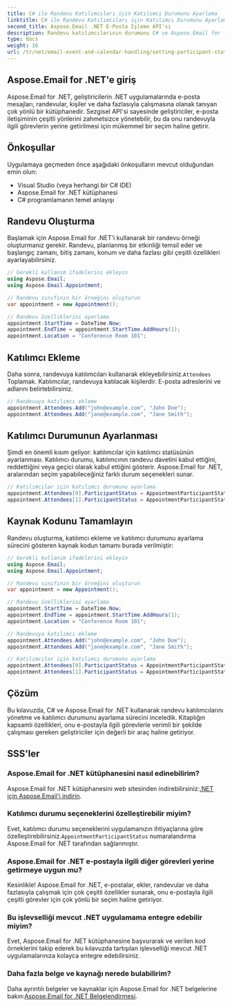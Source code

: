 ```yaml
---
title: C# ile Randevu Katılımcıları için Katılımcı Durumunu Ayarlama
linktitle: C# ile Randevu Katılımcıları için Katılımcı Durumunu Ayarlama
second_title: Aspose.Email .NET E-Posta İşleme API'si
description: Randevu katılımcılarının durumunu C# ve Aspose.Email for .NET kullanarak nasıl yöneteceğinizi öğrenin. Kaynak koduyla adım adım kılavuz.
type: docs
weight: 16
url: /tr/net/email-event-and-calendar-handling/setting-participant-status-for-appointment-attendees-with-csharp/
---
```


## Aspose.Email for .NET'e giriş

Aspose.Email for .NET, geliştiricilerin .NET uygulamalarında e-posta mesajları, randevular, kişiler ve daha fazlasıyla çalışmasına olanak tanıyan çok yönlü bir kütüphanedir. Sezgisel API'si sayesinde geliştiriciler, e-posta iletişiminin çeşitli yönlerini zahmetsizce yönetebilir, bu da onu randevuyla ilgili görevlerin yerine getirilmesi için mükemmel bir seçim haline getirir.

## Önkoşullar

Uygulamaya geçmeden önce aşağıdaki önkoşulların mevcut olduğundan emin olun:

- Visual Studio (veya herhangi bir C# IDE)
- Aspose.Email for .NET kütüphanesi
- C# programlamanın temel anlayışı

## Randevu Oluşturma

Başlamak için Aspose.Email for .NET'i kullanarak bir randevu örneği oluşturmanız gerekir. Randevu, planlanmış bir etkinliği temsil eder ve başlangıç zamanı, bitiş zamanı, konum ve daha fazlası gibi çeşitli özellikleri ayarlayabilirsiniz.

```csharp
// Gerekli kullanım ifadelerini ekleyin
using Aspose.Email;
using Aspose.Email.Appointment;

// Randevu sınıfının bir örneğini oluşturun
var appointment = new Appointment();

// Randevu özelliklerini ayarlama
appointment.StartTime = DateTime.Now;
appointment.EndTime = appointment.StartTime.AddHours(1);
appointment.Location = "Conference Room 101";
```

## Katılımcı Ekleme

 Daha sonra, randevuya katılımcıları kullanarak ekleyebilirsiniz.`Attendees` Toplamak. Katılımcılar, randevuya katılacak kişilerdir. E-posta adreslerini ve adlarını belirtebilirsiniz.

```csharp
// Randevuya katılımcı ekleme
appointment.Attendees.Add("john@example.com", "John Doe");
appointment.Attendees.Add("jane@example.com", "Jane Smith");
```

## Katılımcı Durumunun Ayarlanması

Şimdi en önemli kısım geliyor: katılımcılar için katılımcı statüsünün ayarlanması. Katılımcı durumu, katılımcının randevu davetini kabul ettiğini, reddettiğini veya geçici olarak kabul ettiğini gösterir. Aspose.Email for .NET, aralarından seçim yapabileceğiniz farklı durum seçenekleri sunar.

```csharp
// Katılımcılar için katılımcı durumunu ayarlama
appointment.Attendees[0].ParticipantStatus = AppointmentParticipantStatus.Accepted;
appointment.Attendees[1].ParticipantStatus = AppointmentParticipantStatus.Declined;
```

## Kaynak Kodunu Tamamlayın

Randevu oluşturma, katılımcı ekleme ve katılımcı durumunu ayarlama sürecini gösteren kaynak kodun tamamı burada verilmiştir:

```csharp
// Gerekli kullanım ifadelerini ekleyin
using Aspose.Email;
using Aspose.Email.Appointment;

// Randevu sınıfının bir örneğini oluşturun
var appointment = new Appointment();

// Randevu özelliklerini ayarlama
appointment.StartTime = DateTime.Now;
appointment.EndTime = appointment.StartTime.AddHours(1);
appointment.Location = "Conference Room 101";

// Randevuya katılımcı ekleme
appointment.Attendees.Add("john@example.com", "John Doe");
appointment.Attendees.Add("jane@example.com", "Jane Smith");

// Katılımcılar için katılımcı durumunu ayarlama
appointment.Attendees[0].ParticipantStatus = AppointmentParticipantStatus.Accepted;
appointment.Attendees[1].ParticipantStatus = AppointmentParticipantStatus.Declined;
```

## Çözüm

Bu kılavuzda, C# ve Aspose.Email for .NET kullanarak randevu katılımcılarını yönetme ve katılımcı durumunu ayarlama sürecini inceledik. Kitaplığın kapsamlı özellikleri, onu e-postayla ilgili görevlerle verimli bir şekilde çalışması gereken geliştiriciler için değerli bir araç haline getiriyor.

## SSS'ler

### Aspose.Email for .NET kütüphanesini nasıl edinebilirim?

 Aspose.Email for .NET kütüphanesini web sitesinden indirebilirsiniz:[.NET için Aspose.Email'i indirin](https://releases.aspose.com).

### Katılımcı durumu seçeneklerini özelleştirebilir miyim?

 Evet, katılımcı durumu seçeneklerini uygulamanızın ihtiyaçlarına göre özelleştirebilirsiniz.`AppointmentParticipantStatus` numaralandırma Aspose.Email for .NET tarafından sağlanmıştır.

### Aspose.Email for .NET e-postayla ilgili diğer görevleri yerine getirmeye uygun mu?

Kesinlikle! Aspose.Email for .NET, e-postalar, ekler, randevular ve daha fazlasıyla çalışmak için çok çeşitli özellikler sunarak, onu e-postayla ilgili çeşitli görevler için çok yönlü bir seçim haline getiriyor.

### Bu işlevselliği mevcut .NET uygulamama entegre edebilir miyim?

Evet, Aspose.Email for .NET kütüphanesine başvurarak ve verilen kod örneklerini takip ederek bu kılavuzda tartışılan işlevselliği mevcut .NET uygulamalarınıza kolayca entegre edebilirsiniz.

### Daha fazla belge ve kaynağı nerede bulabilirim?

 Daha ayrıntılı belgeler ve kaynaklar için Aspose.Email for .NET belgelerine bakın:[Aspose.Email for .NET Belgelendirmesi](https://reference.aspose.com/email/net).